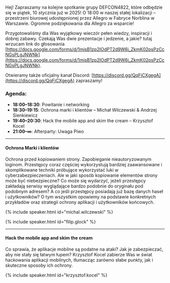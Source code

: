 Hej!
Zapraszamy na kolejne spotkanie grupy DEFCON4822, które odbędzie się w piątek, 10 stycznia już w 2025!
O 18:00 w naszej stałej lokalizacji – przestrzeni biurowej udostępnionej przez Allegro w Fabryce Norblina w Warszawie. Ogromne
podziękowania dla Allegro za wsparcie!

Przygotowaliśmy dla Was wyjątkowy wieczór pełen wiedzy, inspiracji i dobrej zabawy. Czekają Was dwie prezentacje i
jedzenie, a jakie? tutaj wrzucam link do głosowania [https://docs.google.com/forms/d/1misB1zp2IOdPT2d9W6i_ZkmK02psPzCcNGsPLgJNWNk](https://docs.google.com/forms/d/1misB1zp2IOdPT2d9W6i_ZkmK02psPzCcNGsPLgJNWNk).

Otwieramy także oficjalny kanał Discord: [https://discord.gg/QqFjCXgegA](https://discord.gg/QqFjCXgegA) zapraszamy!

### Agenda:

- **18:00–18:30**: Powitanie i networking
- **18:30–19:15**: Ochrona marki i klientów – Michał Wilczewski & Andrzej Sienkiewicz
- **19:40–20:30**: Hack the mobile app and skim the cream – Krzysztof Kocel
- **21:00–∞**: Afterparty: Uwaga Piwo

---

#### Ochrona Marki i klientów

Ochrona przed kopiowaniem strony. Zapobieganie nieautoryzowanym loginom.
Przestępcy coraz częściej wykorzystują bardziej zaawansowane i skomplikowane techniki próbujące wykorzystać luki w
cyberzabezpieczeniach. Ale w jaki sposób kopiowanie elementów strony może być niebezpieczne? Co może się wydarzyć,
jeżeli przestępcy zakładają serwisy wyglądające bardzo podobnie do oryginału pod podobnym adresem? A co jeśli przestępcy
posiadają już bazę danych haseł i użytkowników? O tym wszystkim opowiemy na podstawie konkretnych przykładów oraz
strategii ochrony aplikacji i użytkowników końcowych.

{% include speaker.html id="michal.wilczewski" %}

{% include speaker.html id="filip.glock" %}

---

#### Hack the mobile app and skim the cream

Co sprawia, że aplikacje mobilne są podatne na ataki? Jak je zabezpieczać, aby nie stały się łatwym łupem? Krzysztof
Kocel zabierze Was w świat hackowania aplikacji mobilnych, tłumacząc zarówno słabe punkty, jak i skuteczne sposoby ich
ochrony.

{% include speaker.html id="krzysztof.kocel" %}
